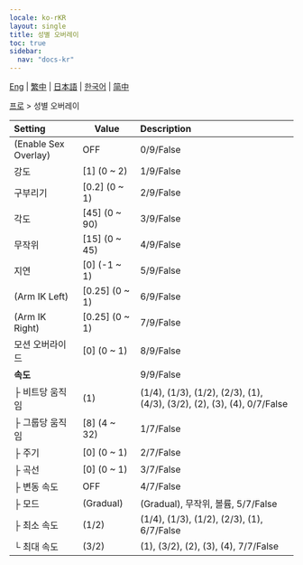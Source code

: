 ```yaml
---
locale: ko-rKR
layout: single
title: 성별 오버레이
toc: true
sidebar:
  nav: "docs-kr"
---
```

[Eng](/dancexr/menu/2025.4/actor/sex_overlay) | [繁中](/tw/dancexr/menu/2025.4/actor/sex_overlay) | [日本語](/jp/dancexr/menu/2025.4/actor/sex_overlay) | [한국어](/kr/dancexr/menu/2025.4/actor/sex_overlay) | [简中](/zh/dancexr/menu/2025.4/actor/sex_overlay)

[프로](../menu#프로) > 성별 오버레이



| Setting | Value | Description |
| :--- | --- | :--- |
| (Enable Sex Overlay) | OFF | 0/9/False
| 강도 | [1] (0 ~ 2) | 1/9/False
| 구부리기 | [0.2] (0 ~ 1) | 2/9/False
| 각도 | [45] (0 ~ 90) | 3/9/False
| 무작위 | [15] (0 ~ 45) | 4/9/False
| 지연 | [0] (-1 ~ 1) | 5/9/False
| (Arm IK Left) | [0.25] (0 ~ 1) | 6/9/False
| (Arm IK Right) | [0.25] (0 ~ 1) | 7/9/False
| 모션 오버라이드 | [0] (0 ~ 1) | 8/9/False
| **속도** | | 9/9/False
| ├ 비트당 움직임 | (1) | (1/4), (1/3), (1/2), (2/3), (1), (4/3), (3/2), (2), (3), (4), 0/7/False
| ├ 그룹당 움직임 | [8] (4 ~ 32) | 1/7/False
| ├ 주기 | [0] (0 ~ 1) | 2/7/False
| ├ 곡선 | [0] (0 ~ 1) | 3/7/False
| ├ 변동 속도 | OFF | 4/7/False
| ├ 모드 | (Gradual) | (Gradual), 무작위, 볼륨, 5/7/False
| ├ 최소 속도 | (1/2) | (1/4), (1/3), (1/2), (2/3), (1), 6/7/False
| └ 최대 속도 | (3/2) | (1), (3/2), (2), (3), (4), 7/7/False
